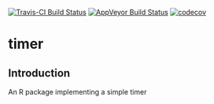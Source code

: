 
<!-- README.md is generated from README.Rmd. Please edit that file -->
[![Travis-CI Build Status](https://travis-ci.org/poissonconsulting/timer.svg?branch=master)](https://travis-ci.org/poissonconsulting/timer) [![AppVeyor Build Status](https://ci.appveyor.com/api/projects/status/github/poissonconsulting/timer?branch=master&svg=true)](https://ci.appveyor.com/project/poissonconsulting/timer) [![codecov](https://codecov.io/gh/poissonconsulting/timer/branch/master/graph/badge.svg)](https://codecov.io/gh/poissonconsulting/timer)

timer
=====

Introduction
------------

An R package implementing a simple timer
